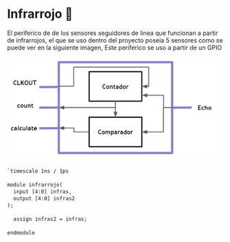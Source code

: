 # Infrarrojo :footprints:
El periferico de de los sensores seguidores de linea que funcionan a partir de infrarrojos, el que se uso dentro del proyecto poseia 5 sensores como se puede ver en la siguiente imagen, Este periferico se uso a partir de un GPIO



![Screenshot](/Imagenes/Contador.PNG)


    `timescale 1ns / 1ps

    module infrarrojo(
      input [4:0] infras,
      output [4:0] infras2
    );

      assign infras2 = infras;

    endmodule
